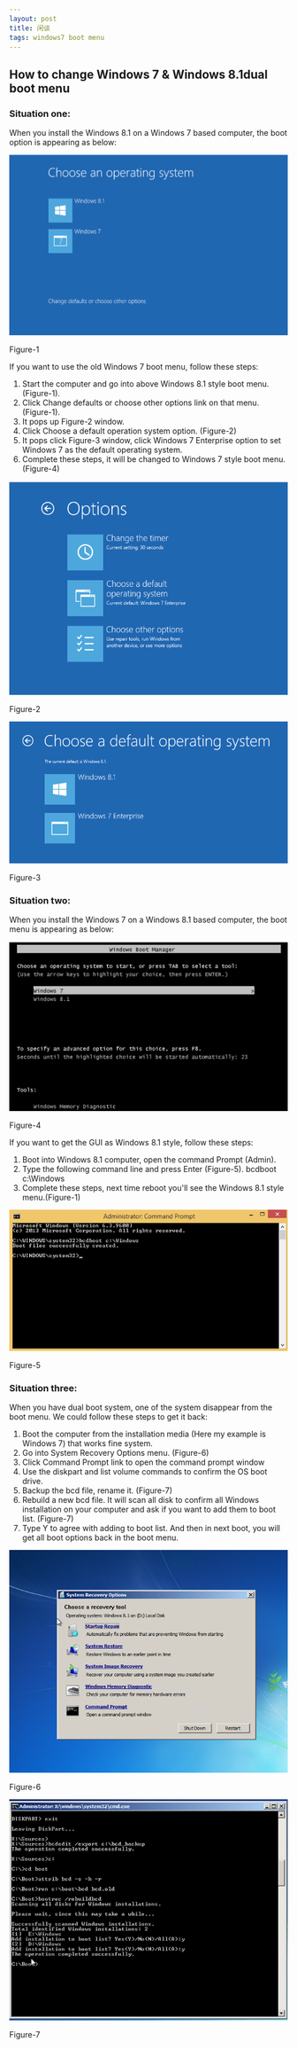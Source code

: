 ```yaml
---
layout: post
title: 闲谈
tags: windows7 boot menu
---
```


## How to change Windows 7 & Windows 8.1dual boot menu 

### Situation one: 

When you install the Windows 8.1 on a Windows 7 based computer, the boot option is appearing as below:
 
![](/images/blog/2017-04-04/choose-system.png)

Figure-1

If you want to use the old Windows 7 boot menu, follow these steps:

1.	Start the computer and go into above Windows 8.1 style boot menu.  (Figure-1).
2.	Click Change defaults or choose other options link on that menu. (Figure-1).
3.	It pops up Figure-2 window.
4.	Click Choose a default operation system option. (Figure-2)
5.	It pops click Figure-3 window, click Windows 7 Enterprise option to set Windows 7 as the default operating system. 
6.	Complete these steps, it will be changed to Windows 7 style boot menu.(Figure-4)

![](/images/blog/2017-04-04/choose-options.png)
 
Figure-2
 
![](/images/blog/2017-04-04/choose-default.png)

Figure-3

### Situation two:

When you install the Windows 7 on a Windows 8.1 based computer, the boot menu is appearing as below:

![](/images/blog/2017-04-04/boot-menu.png)
 
Figure-4

If you want to get the GUI as Windows 8.1 style, follow these steps:

1.	Boot into Windows 8.1 computer, open the command Prompt (Admin). 
2.	Type the following command line and press Enter (Figure-5).
bcdboot  c:\Windows
3.	Complete these steps, next time reboot you'll see the Windows 8.1 style menu.(Figure-1)

![](/images/blog/2017-04-04/command.png)

 Figure-5

### Situation three:

When you have dual boot system, one of the system disappear from the boot menu. We could follow these steps to get it back:

1.	Boot the computer from the installation media (Here my example is Windows 7) that works fine system.
2.	Go into System Recovery Options menu. (Figure-6)
3.	Click Command Prompt link to open the command prompt window
4.	Use the diskpart and list volume commands to confirm the OS boot drive.
5.	Backup the bcd file, rename it. (Figure-7)
6.	Rebuild a new bcd file. It will scan all disk to confirm all Windows installation on your computer and ask if you want to add them to boot list. (Figure-7)
7.	Type Y to agree with adding to boot list. And then in next boot, you will get all boot options back in the boot menu.

![](/images/blog/2017-04-04/system-recover.png)

Figure-6
 
![](/images/blog/2017-04-04/boot.png)

Figure-7
